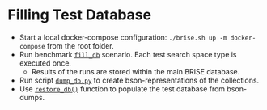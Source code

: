 # Filling Test Database
* Start a local docker-compose configuration:
`./brise.sh up -m docker-compose` from the root folder.
* Run benchmark [`fill_db`](../../../../benchmark/benchmark_runner.py) scenario. Each test search space type is executed once.
    * Results of the runs are stored within the main BRISE database.
* Run script [`dump_db.py`](dump_db.py) to create bson-representations of the collections.
* Use [`restore_db()`](../../../tools/restore_db.py) function to populate the test database from bson-dumps.
